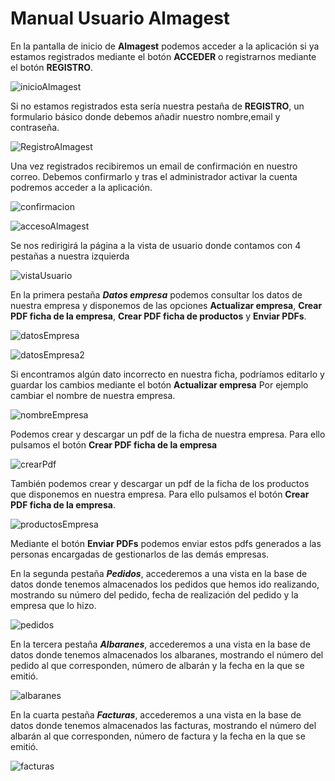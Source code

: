 # Manual Usuario Almagest
En la pantalla de inicio de **Almagest** podemos acceder a la aplicación si ya estamos registrados mediante el botón **ACCEDER** o registrarnos mediante el botón **REGISTRO**.

![inicioAlmagest](https://user-images.githubusercontent.com/93120404/155229643-b67e9c52-2a78-4262-80a0-73c1d05ae286.png)

Si no estamos registrados esta sería nuestra pestaña de **REGISTRO**, un formulario básico donde debemos añadir nuestro nombre,email y contraseña.

![RegistroAlmagest](https://user-images.githubusercontent.com/93120404/155230000-1bfca47b-759c-4748-afb4-42801f93ef41.png)

Una vez registrados recibiremos un email de confirmación en nuestro correo. Debemos confirmarlo y tras el administrador activar la cuenta podremos acceder a la aplicación.

![confirmacion](https://user-images.githubusercontent.com/93120404/155230518-804cc1c4-b43e-4962-a342-4a045861c01f.png)

![accesoAlmagest](https://user-images.githubusercontent.com/93120404/155229690-a03135b8-b201-4f46-89f4-8879a738eb77.png)

Se nos redirigirá la página a la vista de usuario donde contamos con 4 pestañas a nuestra izquierda

![vistaUsuario](https://user-images.githubusercontent.com/93120404/155230051-4a6647c7-a21f-4a1b-8a3f-c7cba3390802.png)

En la primera pestaña ***Datos empresa*** podemos consultar los datos de nuestra empresa y disponemos de las opciones **Actualizar empresa**, **Crear PDF ficha de la empresa**, **Crear PDF ficha de productos** y **Enviar PDFs**.

![datosEmpresa](https://user-images.githubusercontent.com/93120404/155229751-69f153c8-b2be-4f5a-bba6-77a6a81e50e8.png)

![datosEmpresa2](https://user-images.githubusercontent.com/93120404/155229773-752eda29-3377-46cc-96da-12bbc4698099.png)

Si encontramos algún dato incorrecto en nuestra ficha, podríamos editarlo y guardar los cambios mediante el botón **Actualizar empresa**
Por ejemplo cambiar el nombre de nuestra empresa.

![nombreEmpresa](https://user-images.githubusercontent.com/93120404/155229847-55a1e9f1-9794-4ba7-8c8a-110aa9e73d32.png)

Podemos crear y descargar un pdf de la ficha  de nuestra empresa. Para ello pulsamos el botón **Crear PDF ficha de la empresa**

![crearPdf](https://user-images.githubusercontent.com/93120404/155229909-64c76e83-5f5c-4b0f-b5a3-39fd621165f1.png)

También podemos crear y descargar un pdf de la ficha  de los productos que disponemos en nuestra empresa. Para ello pulsamos el botón **Crear PDF ficha de la empresa**.

![productosEmpresa](https://user-images.githubusercontent.com/93120404/155229961-3dd025ba-d094-4e95-9c4f-4c42ab8c91d3.png)

Mediante el botón **Enviar PDFs** podemos enviar estos pdfs generados a las personas encargadas de gestionarlos de las demás empresas.

En la segunda pestaña ***Pedidos***, accederemos a una vista en la base de datos donde tenemos almacenados los pedidos que hemos ido realizando, mostrando su número del pedido, fecha de realización del pedido y la empresa que lo hizo.

![pedidos](https://user-images.githubusercontent.com/93120404/155230121-2b948926-0afc-4a71-a60c-1769e93cc212.png)

En la tercera pestaña ***Albaranes***, accederemos a una vista en la base de datos donde tenemos almacenados los albaranes, mostrando el número del pedido al que corresponden, número de albarán y la fecha en la que se emitió.

![albaranes](https://user-images.githubusercontent.com/93120404/155230158-8f7df511-62bf-4261-8d72-1bf6056a8bff.png)

En la cuarta pestaña ***Facturas***, accederemos a una vista en la base de datos donde tenemos almacenados las facturas, mostrando el número del albarán al que corresponden, número de factura y la fecha en la que se emitió.

![facturas](https://user-images.githubusercontent.com/93120404/155230169-21828f22-85db-4ede-b990-8815a6f4e55d.png)
